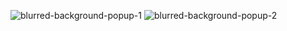 ![blurred-background-popup-1](https://user-images.githubusercontent.com/59286318/192147830-8f06a71a-d3a1-4d2f-ac65-79d31b8ac32c.PNG)
![blurred-background-popup-2](https://user-images.githubusercontent.com/59286318/192147837-f940d61b-1d1d-4592-b7cc-c3a019668c11.PNG)
